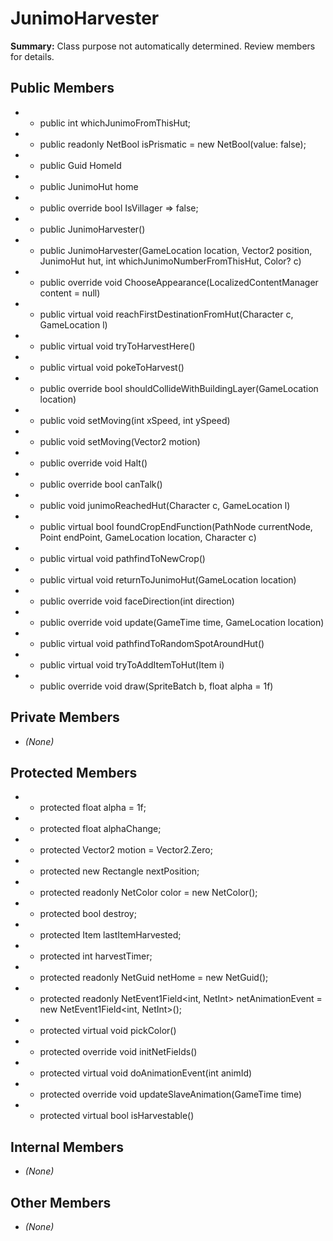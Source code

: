 # JunimoHarvester

**Summary:** Class purpose not automatically determined. Review members for details.

## Public Members
- - public int whichJunimoFromThisHut;
- - public readonly NetBool isPrismatic = new NetBool(value: false);
- - public Guid HomeId
- - public JunimoHut home
- - public override bool IsVillager => false;
- - public JunimoHarvester()
- - public JunimoHarvester(GameLocation location, Vector2 position, JunimoHut hut, int whichJunimoNumberFromThisHut, Color? c)
- - public override void ChooseAppearance(LocalizedContentManager content = null)
- - public virtual void reachFirstDestinationFromHut(Character c, GameLocation l)
- - public virtual void tryToHarvestHere()
- - public virtual void pokeToHarvest()
- - public override bool shouldCollideWithBuildingLayer(GameLocation location)
- - public void setMoving(int xSpeed, int ySpeed)
- - public void setMoving(Vector2 motion)
- - public override void Halt()
- - public override bool canTalk()
- - public void junimoReachedHut(Character c, GameLocation l)
- - public virtual bool foundCropEndFunction(PathNode currentNode, Point endPoint, GameLocation location, Character c)
- - public virtual void pathfindToNewCrop()
- - public virtual void returnToJunimoHut(GameLocation location)
- - public override void faceDirection(int direction)
- - public override void update(GameTime time, GameLocation location)
- - public virtual void pathfindToRandomSpotAroundHut()
- - public virtual void tryToAddItemToHut(Item i)
- - public override void draw(SpriteBatch b, float alpha = 1f)

## Private Members
- *(None)*

## Protected Members
- - protected float alpha = 1f;
- - protected float alphaChange;
- - protected Vector2 motion = Vector2.Zero;
- - protected new Rectangle nextPosition;
- - protected readonly NetColor color = new NetColor();
- - protected bool destroy;
- - protected Item lastItemHarvested;
- - protected int harvestTimer;
- - protected readonly NetGuid netHome = new NetGuid();
- - protected readonly NetEvent1Field<int, NetInt> netAnimationEvent = new NetEvent1Field<int, NetInt>();
- - protected virtual void pickColor()
- - protected override void initNetFields()
- - protected virtual void doAnimationEvent(int animId)
- - protected override void updateSlaveAnimation(GameTime time)
- - protected virtual bool isHarvestable()

## Internal Members
- *(None)*

## Other Members
- *(None)*
